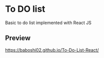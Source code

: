 # To DO list

Basic to do list implemented with React JS

## Preview
https://baboshi02.github.io/To-Do-List-React/
